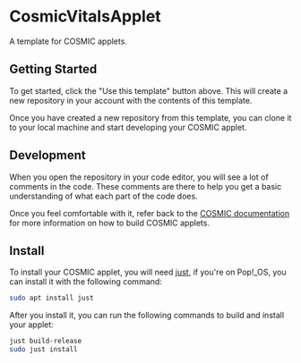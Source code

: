 # CosmicVitalsApplet

A template for COSMIC applets.

## Getting Started

To get started, click the "Use this template" button above. This will create a new repository in your account with the contents of this template.

Once you have created a new repository from this template, you can clone it to your local machine and start developing your COSMIC applet.

## Development

When you open the repository in your code editor, you will see a lot of comments in the code. These comments are there to help you get a basic understanding of what each part of the code does.

Once you feel comfortable with it, refer back to the [COSMIC documentation](https://pop-os.github.io/libcosmic/cosmic/) for more information on how to build COSMIC applets.

## Install

To install your COSMIC applet, you will need [just](https://github.com/casey/just), if you're on Pop!\_OS, you can install it with the following command:

```sh
sudo apt install just
```

After you install it, you can run the following commands to build and install your applet:

```sh
just build-release
sudo just install
```
